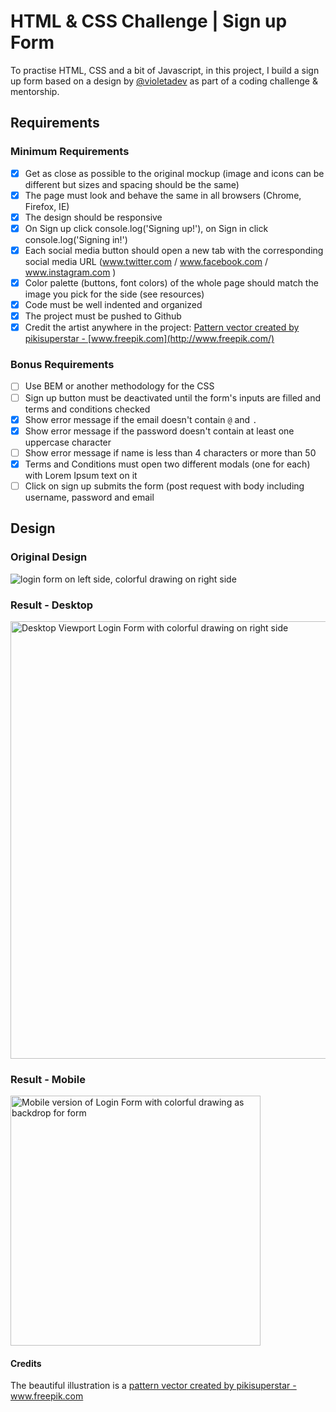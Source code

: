 # HTML & CSS Challenge | Sign up Form 

To practise HTML, CSS and a bit of Javascript, in this project, I build a sign up form based on a design by [@violetadev](https://github.com/violetadev) as part of a coding challenge & mentorship. 

## Requirements 

### Minimum Requirements

- [x] Get as close as possible to the original mockup (image and icons can be different but sizes and spacing should be the same)
- [x] The page must look and behave the same in all browsers (Chrome, Firefox, IE)
- [x] The design should be responsive
- [x] On Sign up click console.log('Signing up!'), on Sign in click console.log('Signing in!')
- [x] Each social media button should open a new tab with the corresponding social media URL (www.twitter.com / www.facebook.com / www.instagram.com )
- [x] Color palette (buttons, font colors) of the whole page should match the image you pick for the side (see resources)
- [x] Code must be well indented and organized
- [x] The project must be pushed to Github
- [x] Credit the artist anywhere in the project: <a href="https://www.freepik.com/vectors/pattern">Pattern vector created by pikisuperstar - [www.freepik.com](http://www.freepik.com/)</a>

### Bonus Requirements

- [ ] Use BEM or another methodology for the CSS
- [ ] Sign up button must be deactivated until the form's inputs are filled and terms and conditions checked
- [x] Show error message if the email doesn't contain `@` and `.`
- [x] Show error message if the password doesn't contain at least one uppercase character
- [ ] Show error message if name is less than 4 characters or more than 50
- [x] Terms and Conditions must open two different modals (one for each) with Lorem Ipsum text on it
- [ ] Click on sign up submits the form (post request with body including username, password and email

## Design

### Original Design

<img alt="login form on left side, colorful drawing on right side" src="https://github.com/user-attachments/assets/372be2bf-d31b-4c21-98b4-f6b1af7a2651"> 

### Result - Desktop 

<img width="700" alt="Desktop Viewport Login Form with colorful drawing on right side" src="https://github.com/user-attachments/assets/9f0908e8-6f32-4d71-80eb-4581994097b0">

### Result - Mobile 

<img width="400" alt="Mobile version of Login Form with colorful drawing as backdrop for form" src="https://github.com/user-attachments/assets/116efdc9-ed5f-470a-88c1-8cf2b6666205">

#### Credits

The beautiful illustration is a 
<a href="https://www.freepik.com/vectors/pattern">pattern vector created by pikisuperstar - www.freepik.com</a> 
